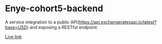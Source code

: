 # Enye-cohort5-backend
A service integration to a public API(https://api.exchangeratesapi.io/latest?base=USD) and exposing a RESTful endpoint.

[Live link](https://us-central1-enye-backend-12487.cloudfunctions.net/app)
